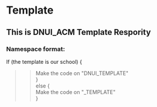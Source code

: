 # Template
## This is DNUI_ACM Template Respority
### Namespace format:

If (the template is our school) { <br> 
  >>Make the code on "DNUI_TEMPLATE" <br>
}<br>
else {<br>
  >>Make the code on "<SCHOOLNAME>_TEMPLATE"<br>
}

